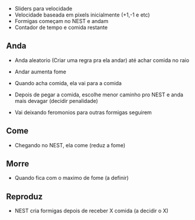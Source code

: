 
* Sliders para velocidade
* Velocidade baseada em pixels inicialmente (+1,-1 e etc)
* Formigas começam no NEST e andam
* Contador de tempo e comida restante

## Anda

* Anda aleatorio (Criar uma regra pra ela andar) até achar comida no raio

* Andar aumenta fome

* Quando acha comida, ela vai para a comida

* Depois de pegar a comida, escolhe menor caminho pro NEST e anda mais devagar (decidir penalidade)

* Vai deixando feromonios para outras formigas seguirem

## Come

* Chegando no NEST, ela come (reduz a fome)

## Morre

* Quando fica com o maximo de fome (a definir)

## Reproduz

* NEST cria formigas depois de receber X comida (a decidir o X)
